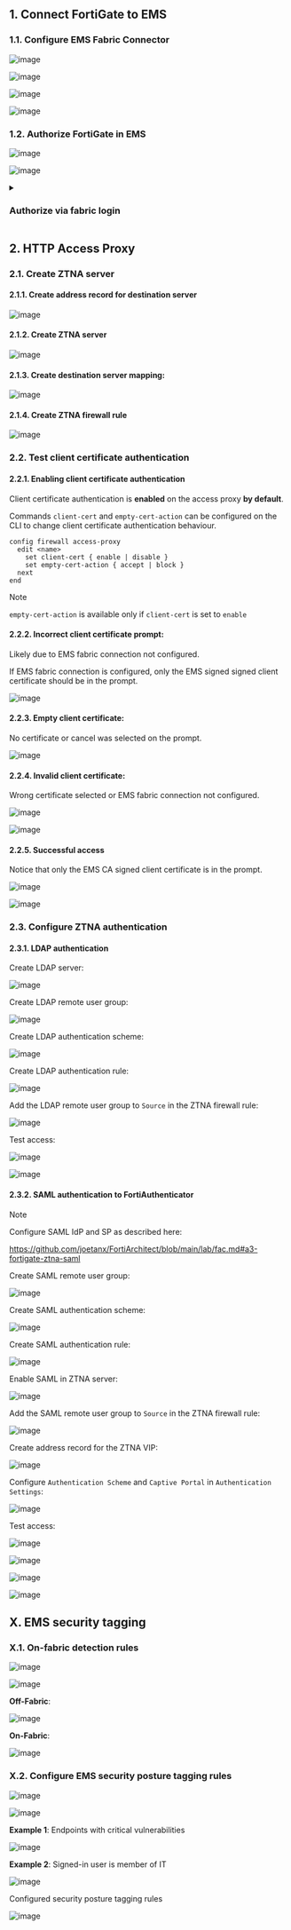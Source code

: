 ## 1. Connect FortiGate to EMS

### 1.1. Configure EMS Fabric Connector

![image](https://github.com/user-attachments/assets/558fc03a-ce79-411e-aaf7-0cb57c9f626c)

![image](https://github.com/user-attachments/assets/3c14f1e9-4729-45ed-8457-255229900935)

![image](https://github.com/user-attachments/assets/07c53aef-1e2b-4380-9f96-5b54e64574d5)

![image](https://github.com/user-attachments/assets/7ecffb41-3f65-46c7-8760-c51ef453ed02)

### 1.2. Authorize FortiGate in EMS

![image](https://github.com/user-attachments/assets/9f92a05c-7660-4964-a507-859d9501be74)

![image](https://github.com/user-attachments/assets/f382a17a-054d-4d2d-bb73-6761dc3f4790)

<details><summary><h3>Authorize via fabric login</h3></summary>

![image](https://github.com/user-attachments/assets/d3b1ddcb-ca38-40d9-8968-77932213f20e)

![image](https://github.com/user-attachments/assets/aa5a0312-e1bd-4207-807d-bf1f79c2ab84)

</details>

## 2. HTTP Access Proxy

### 2.1. Create ZTNA server

#### 2.1.1. Create address record for destination server

![image](https://github.com/user-attachments/assets/01289add-92a9-463d-8abd-81f66f54de2b)

#### 2.1.2. Create ZTNA server

![image](https://github.com/user-attachments/assets/0595a2c0-e4bc-4cff-8472-803b701e6767)

#### 2.1.3. Create destination server mapping:

![image](https://github.com/user-attachments/assets/cf09534a-685f-4a99-a06e-eb6d7eea5b99)

#### 2.1.4. Create ZTNA firewall rule

![image](https://github.com/user-attachments/assets/3fc98ccf-86a4-489a-a603-c00867db9eef)

### 2.2. Test client certificate authentication

#### 2.2.1. Enabling client certificate authentication

Client certificate authentication is **enabled** on the access proxy **by default**.

Commands `client-cert` and `empty-cert-action` can be configured on the CLI to change client certificate authentication behaviour.

```
config firewall access-proxy
  edit <name>
    set client-cert { enable | disable }
    set empty-cert-action { accept | block }
  next
end
```

> [!Note]
>
> `empty-cert-action` is available only if `client-cert` is set to `enable`

#### 2.2.2. Incorrect client certificate prompt:

Likely due to EMS fabric connection not configured.

If EMS fabric connection is configured, only the EMS signed signed client certificate should be in the prompt.

![image](https://github.com/user-attachments/assets/b58fd056-3f9a-4499-94e6-4c831d8a0d12)

#### 2.2.3. Empty client certificate:

No certificate or cancel was selected on the prompt.

![image](https://github.com/user-attachments/assets/366b0c1a-1f99-43eb-9ed9-4142a0390d81)

#### 2.2.4. Invalid client certificate:

Wrong certificate selected or EMS fabric connection not configured.

![image](https://github.com/user-attachments/assets/6f130a22-58ba-4bea-8273-b666f0a2e1a1)

![image](https://github.com/user-attachments/assets/a97ef800-258b-40ea-b370-0184b4cfad2a)

#### 2.2.5. Successful access

Notice that only the EMS CA signed client certificate is in the prompt.

![image](https://github.com/user-attachments/assets/d2cdb08e-8a60-442e-9136-af1fbb77459c)

![image](https://github.com/user-attachments/assets/27e435aa-1c49-41e7-8525-78590cd0bd50)

### 2.3. Configure ZTNA authentication

#### 2.3.1. LDAP authentication

Create LDAP server:

![image](https://github.com/user-attachments/assets/d14d1b0c-ad6f-463e-8a05-d5893c591225)

Create LDAP remote user group:

![image](https://github.com/user-attachments/assets/cf8ba0b2-47cc-4c05-b6ca-682cb72156f2)

Create LDAP authentication scheme:

![image](https://github.com/user-attachments/assets/84380719-c69c-4f81-940d-df0d97205131)

Create LDAP authentication rule:

![image](https://github.com/user-attachments/assets/60a0351f-003e-49c7-83e9-9078a1f1e3bb)

Add the LDAP remote user group to `Source` in the ZTNA firewall rule:

![image](https://github.com/user-attachments/assets/56a02427-d66a-4bdf-98d9-bb0e5c7e1525)

Test access:

![image](https://github.com/user-attachments/assets/c0d2ecbf-5edc-462f-a1b1-617f4b5ae869)

![image](https://github.com/user-attachments/assets/7b2770fe-0bdd-4d60-ab1c-ced6c827a03c)

#### 2.3.2. SAML authentication to FortiAuthenticator

> [!Note]
>
> Configure SAML IdP and SP as described here:
>
> https://github.com/joetanx/FortiArchitect/blob/main/lab/fac.md#a3-fortigate-ztna-saml

Create SAML remote user group:

![image](https://github.com/user-attachments/assets/345f0958-8cb1-46cc-acb2-b3af7e1dad1e)

Create SAML authentication scheme:

![image](https://github.com/user-attachments/assets/d6b9146c-d8a0-4d1f-afff-2249ac2f883d)

Create SAML authentication rule:

![image](https://github.com/user-attachments/assets/05e244d9-0fb9-43c9-b4d4-d61c3d227d5d)

Enable SAML in ZTNA server:

![image](https://github.com/user-attachments/assets/edb3acc0-6de7-492b-b8d2-4928415b81b2)

Add the SAML remote user group to `Source` in the ZTNA firewall rule:

![image](https://github.com/user-attachments/assets/e535ecf9-1f7b-4408-bf6d-d4d0db890d0d)

Create address record for the ZTNA VIP:

![image](https://github.com/user-attachments/assets/44c49d35-796c-4bd6-ab4a-f3e09ec92903)

Configure `Authentication Scheme` and `Captive Portal` in `Authentication Settings`:

![image](https://github.com/user-attachments/assets/1b886629-f015-4931-8e3d-e1a9d1c9e11b)

Test access:

![image](https://github.com/user-attachments/assets/f53cde66-d6da-4669-899c-e9bdb1101a2a)

![image](https://github.com/user-attachments/assets/2c7d7b23-2ae6-40d1-8e74-d661e0c2b651)

![image](https://github.com/user-attachments/assets/53fac38c-efd8-4ebb-8c5d-daf2f94c7458)

![image](https://github.com/user-attachments/assets/7c589bf8-4c3a-45f6-a542-18d8b856aaef)

## X. EMS security tagging

### X.1. On-fabric detection rules

![image](https://github.com/user-attachments/assets/5ef279a8-3c9c-4e97-a24e-e9cec6cf238b)

![image](https://github.com/user-attachments/assets/a6e14e9c-2390-4716-b5e3-f47b13d0c529)

**Off-Fabric**:

![image](https://github.com/user-attachments/assets/88c8690d-3fa3-4344-9883-fb0ad3e23043)

**On-Fabric**:

![image](https://github.com/user-attachments/assets/90dbae3e-7e42-4852-bead-047e1539b29a)

### X.2. Configure EMS security posture tagging rules

![image](https://github.com/user-attachments/assets/06c7109c-dc52-4c85-9b9e-8576b714bc20)

![image](https://github.com/user-attachments/assets/a2e31d11-fd64-41c4-b7ba-562569c128de)

**Example 1**: Endpoints with critical vulnerabilities

![image](https://github.com/user-attachments/assets/ce9e6010-a197-4af6-8cb6-24a50e0c7e2b)

**Example 2**: Signed-in user is member of IT

![image](https://github.com/user-attachments/assets/9ef7fde5-1d18-41fc-bd03-e10301dcdd99)

Configured security posture tagging rules

![image](https://github.com/user-attachments/assets/3e550278-0e71-40a0-a156-d861b38219c8)

